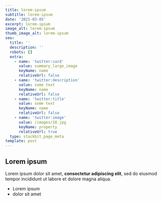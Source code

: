 ```yaml
---
title: lorem-ipsum
subtitle: lorem-ipsum
date: '2021-03-05'
excerpt: lorem-ipsum
image_alt: lorem-ipsum
thumb_image_alt: lorem-ipsum
seo:
  title: ''
  description: ''
  robots: []
  extra:
    - name: 'twitter:card'
      value: summary_large_image
      keyName: name
      relativeUrl: false
    - name: 'twitter:description'
      value: some text
      keyName: name
      relativeUrl: false
    - name: 'twitter:title'
      value: some text
      keyName: name
      relativeUrl: false
    - name: 'twitter:image'
      value: /images/10.jpg
      keyName: property
      relativeUrl: true
  type: stackbit_page_meta
template: post
---
```

## Lorem ipsum

Lorem ipsum dolor sit amet, **consectetur adipiscing elit**, sed do eiusmod tempor incididunt ut labore et dolore magna aliqua.

- Lorem ipsum
- dolor sit amet